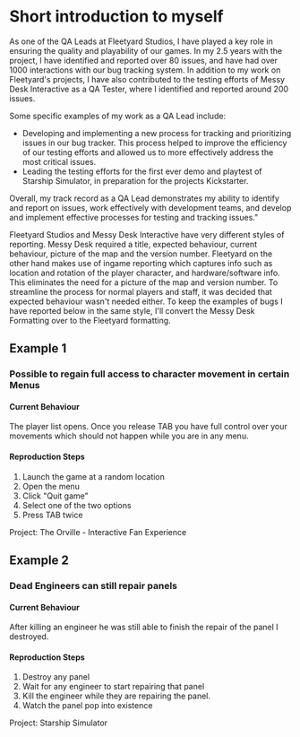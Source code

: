 # Short introduction to myself

As one of the QA Leads at Fleetyard Studios, I have played a key role in ensuring the quality and playability of our games. In my 2.5 years with the project, I have identified and reported over 80 issues, and have had over 1000 interactions with our bug tracking system. In addition to my work on Fleetyard's projects, I have also contributed to the testing efforts of Messy Desk Interactive as a QA Tester, where I identified and reported around 200 issues.

Some specific examples of my work as a QA Lead include:


- Developing and implementing a new process for tracking and prioritizing issues in our bug tracker. This process helped to improve the efficiency of our testing efforts and allowed us to more effectively address the most critical issues.
- Leading the testing efforts for the first ever demo and playtest of Starship Simulator, in preparation for the projects Kickstarter.

Overall, my track record as a QA Lead demonstrates my ability to identify and report on issues, work effectively with development teams, and develop and implement effective processes for testing and tracking issues."

Fleetyard Studios and Messy Desk Interactive have very different styles of reporting. Messy Desk required a title, expected behaviour, current behaviour, picture of the map and the version number. 
Fleetyard on the other hand makes use of ingame reporting which captures info such as location and rotation of the player character, and hardware/software info. This eliminates the need for a picture of the map and version number. To streamline the process for normal players and staff, it was decided that expected behaviour wasn't needed either. 
To keep the examples of bugs I have reported below in the same style, I'll convert the Messy Desk Formatting over to the Fleetyard formatting. 

## Example 1

### Possible to regain full access to character movement in certain Menus

#### Current Behaviour
The player list opens. Once you release TAB you have full control over your movements which should not happen while you are in any menu.

#### Reproduction Steps
1. Launch the game at a random location
2. Open the menu
3. Click "Quit game"
4. Select one of the two options
5. Press TAB twice

Project: The Orville - Interactive Fan Experience 
## Example 2

### Dead Engineers can still repair panels

#### Current Behaviour
After killing an engineer he was still able to finish the repair of the panel I destroyed.

#### Reproduction Steps
1. Destroy any panel
2. Wait for any engineer to start repairing that panel
3. Kill the engineer while they are repairing the panel. 
4. Watch the panel pop into existence

Project: Starship Simulator
